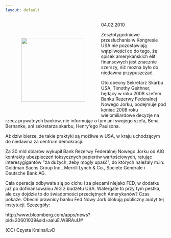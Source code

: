 ```yaml
---
layout: default
---
```


<img src="{{site.baseurl}}\articles\pictures\465.fedNY.jpg" align="left" hspace="50" vspace="50" width="200"><!--25--><p>
04.02.2010</p><p></p><p>Zeszłotygodniowe przesłuchania w Kongresie USA nie pozostawiają wątpliwości
co do tego, że spisek amerykańskich elit finansowych jest znacznie
szerszy, niż można było do niedawna przypuszczać.</p><p>
</p><p>Oto obecny Sekretarz Skarbu USA, Timothy Geithner, będący w roku 2008
szefem Banku Rezerwy Federalnej Nowego Jorku, podejmuje pod koniec 2008
roku wielomiliardowe decyzje na rzecz prywatnych banków, nie informując
o tym ani swojego szefa, Bena Bernanke, ani sekretarza skarbu,
Henry'ego Paulsona. </p><p>
</p><p>Aż dziw bierze, że takie praktyki są możliwe w USA, w kraju uchodzącym do niedawna za centrum demokracji. </p><p></p><p>Za 30 mld dolarów wykupił Bank Rezerwy Federalnej Nowego Jorku od AIG kontrakty ubezpieczeń toksycznych papierów wartościowych, ratując interesygigantów "za dużych, żeby mogły upaść", do których należały m.in: Goldman Sachs Group Inc., Merrill Lynch &amp; Co., Societe Generale i Deutsche Bank AG.</p><p></p><p>Cała operacja odbywała się po cichu i za plecami niejako FED, w dodatku już po dofinansowaniu AIG z budżetu USA. Watergate to przy tym pestka, ale czy dojdzie to do świadomości przeciętnych Amerykanów? Czas pokaże. Obecni prawnicy banku Fed Nowy Jork blokują publiczny audyt tej instytucji. Szczegóły:</p><p></p><p>http://www.bloomberg.com/apps/news?pid=20601039&amp;sid=aaIuE.W8RAuU#</p><p></p><p>(CC) Czysta Kraina/LvD</p><p></p>